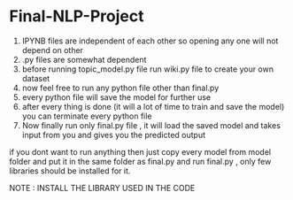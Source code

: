 # Final-NLP-Project
1. IPYNB files are independent of each other so opening any one will not depend on other
2. .py files are somewhat dependent
3. before running topic_model.py file  run wiki.py file to create your own dataset
4. now feel free to  run any python file other than final.py
5. every python file will save the  model  for further use
6. after every thing is done (it will a lot of time to train and save the model) you can terminate every python file
7. Now finally run only final.py file , it will load the saved model and takes input from you and gives you the predicted output

if you dont want to run anything then just copy every model from model folder and put it in the same folder as final.py and run final.py , only few libraries should be installed   for it.

NOTE : INSTALL THE LIBRARY USED IN THE CODE
